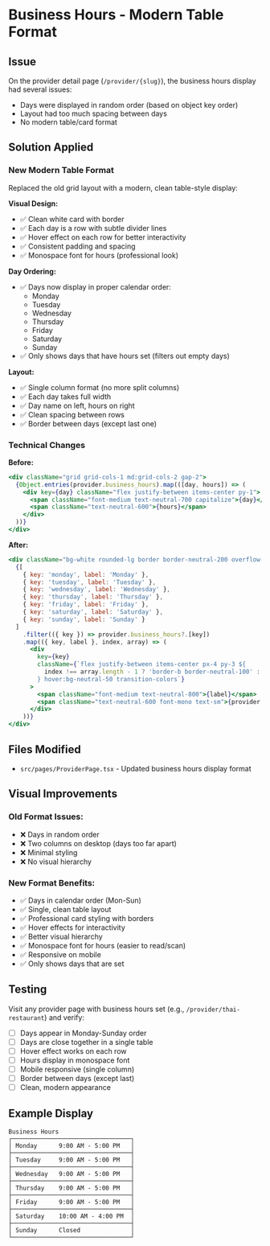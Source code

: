 # Business Hours - Modern Table Format

## Issue
On the provider detail page (`/provider/{slug}`), the business hours display had several issues:
- Days were displayed in random order (based on object key order)
- Layout had too much spacing between days
- No modern table/card format

## Solution Applied

### New Modern Table Format
Replaced the old grid layout with a modern, clean table-style display:

**Visual Design:**
- ✅ Clean white card with border
- ✅ Each day is a row with subtle divider lines
- ✅ Hover effect on each row for better interactivity
- ✅ Consistent padding and spacing
- ✅ Monospace font for hours (professional look)

**Day Ordering:**
- ✅ Days now display in proper calendar order:
  - Monday
  - Tuesday
  - Wednesday
  - Thursday
  - Friday
  - Saturday
  - Sunday
- ✅ Only shows days that have hours set (filters out empty days)

**Layout:**
- ✅ Single column format (no more split columns)
- ✅ Each day takes full width
- ✅ Day name on left, hours on right
- ✅ Clean spacing between rows
- ✅ Border between days (except last one)

### Technical Changes

**Before:**
```jsx
<div className="grid grid-cols-1 md:grid-cols-2 gap-2">
  {Object.entries(provider.business_hours).map(([day, hours]) => (
    <div key={day} className="flex justify-between items-center py-1">
      <span className="font-medium text-neutral-700 capitalize">{day}</span>
      <span className="text-neutral-600">{hours}</span>
    </div>
  ))}
</div>
```

**After:**
```jsx
<div className="bg-white rounded-lg border border-neutral-200 overflow-hidden">
  {[
    { key: 'monday', label: 'Monday' },
    { key: 'tuesday', label: 'Tuesday' },
    { key: 'wednesday', label: 'Wednesday' },
    { key: 'thursday', label: 'Thursday' },
    { key: 'friday', label: 'Friday' },
    { key: 'saturday', label: 'Saturday' },
    { key: 'sunday', label: 'Sunday' }
  ]
    .filter(({ key }) => provider.business_hours?.[key])
    .map(({ key, label }, index, array) => (
      <div 
        key={key} 
        className={`flex justify-between items-center px-4 py-3 ${
          index !== array.length - 1 ? 'border-b border-neutral-100' : ''
        } hover:bg-neutral-50 transition-colors`}
      >
        <span className="font-medium text-neutral-800">{label}</span>
        <span className="text-neutral-600 font-mono text-sm">{provider.business_hours?.[key]}</span>
      </div>
    ))}
</div>
```

## Files Modified
- `src/pages/ProviderPage.tsx` - Updated business hours display format

## Visual Improvements

### Old Format Issues:
- ❌ Days in random order
- ❌ Two columns on desktop (days too far apart)
- ❌ Minimal styling
- ❌ No visual hierarchy

### New Format Benefits:
- ✅ Days in calendar order (Mon-Sun)
- ✅ Single, clean table layout
- ✅ Professional card styling with borders
- ✅ Hover effects for interactivity
- ✅ Better visual hierarchy
- ✅ Monospace font for hours (easier to read/scan)
- ✅ Responsive on mobile
- ✅ Only shows days that are set

## Testing
Visit any provider page with business hours set (e.g., `/provider/thai-restaurant`) and verify:
- [ ] Days appear in Monday-Sunday order
- [ ] Days are close together in a single table
- [ ] Hover effect works on each row
- [ ] Hours display in monospace font
- [ ] Mobile responsive (single column)
- [ ] Border between days (except last)
- [ ] Clean, modern appearance

## Example Display
```
Business Hours
┌─────────────────────────────────┐
│ Monday      9:00 AM - 5:00 PM   │
├─────────────────────────────────┤
│ Tuesday     9:00 AM - 5:00 PM   │
├─────────────────────────────────┤
│ Wednesday   9:00 AM - 5:00 PM   │
├─────────────────────────────────┤
│ Thursday    9:00 AM - 5:00 PM   │
├─────────────────────────────────┤
│ Friday      9:00 AM - 5:00 PM   │
├─────────────────────────────────┤
│ Saturday    10:00 AM - 4:00 PM  │
├─────────────────────────────────┤
│ Sunday      Closed              │
└─────────────────────────────────┘
```

